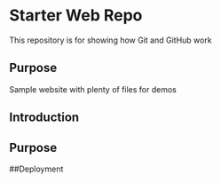 # Starter Web Repo

This repository is for showing how Git and GitHub work

## Purpose

Sample website with plenty of files for demos
## Introduction

## Purpose

##Deployment
